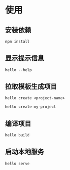 # 使用
## 安装依赖
```js
npm install
```
## 显示提示信息
```js
hello --help
```
## 拉取模板生成项目
`hello create <project-name>`
```js
hello create my-project
```
## 编译项目
```js
hello build
```
## 启动本地服务
```js
hello serve
```